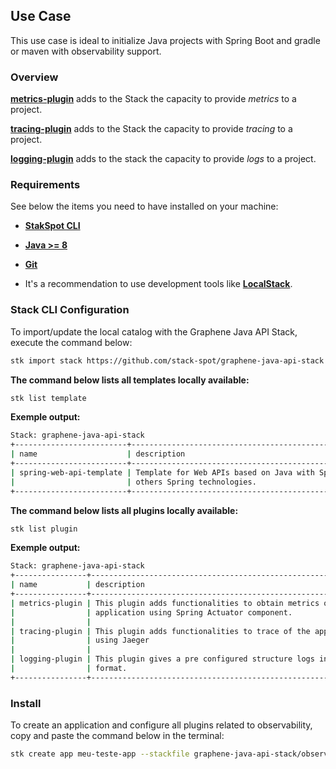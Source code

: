 ## **Use Case**
This use case is ideal to initialize Java projects with Spring Boot and gradle or maven with observability support.

### **Overview**
[**metrics-plugin**](https://github.com/stack-spot/graphene-java-api-stack/tree/main/metrics-plugin) adds to the Stack the capacity to provide _metrics_ to a project.

[**tracing-plugin**](https://github.com/stack-spot/graphene-java-api-stack/tree/main/tracing-plugin) adds to the Stack the capacity to provide _tracing_ to a project.

[**logging-plugin**](https://github.com/stack-spot/graphene-java-api-stack/tree/main/logging-plugin) adds to the stack the capacity to provide _logs_ to a project.

### **Requirements**
See below the items you need to have installed on your machine:

- [**StakSpot CLI**](https://docs.stackspot.com/v3.0.0/os-cli/installation/)
- [**Java >= 8**](https://openjdk.org/)
- [**Git**](https://git-scm.com/)

- It's a recommendation to use development tools like [**LocalStack**](https://github.com/localstack/localstack).

### Stack CLI Configuration
To import/update the local catalog with the Graphene Java API Stack, execute the command below:
```bash
stk import stack https://github.com/stack-spot/graphene-java-api-stack
```

**The command below lists all templates locally available:**
```bash
stk list template
```

**Exemple output:**
```bash
Stack: graphene-java-api-stack
+-------------------------+-----------------------------------------------------------+------------------+-----------------+
| name                    | description                                               | types            | version(latest) |
+-------------------------+-----------------------------------------------------------+------------------+-----------------+
| spring-web-api-template | Template for Web APIs based on Java with Spring Boot and  | ['app-template'] | no release      |
|                         | others Spring technologies.                               |                  |                 |
+-------------------------+-----------------------------------------------------------+------------------+-----------------+
```

**The command below lists all plugins locally available:**
```bash
stk list plugin
```

**Exemple output:**
```bash
Stack: graphene-java-api-stack
+----------------+--------------------------------------------------------------+---------+-----------------+
| name           | description                                                  | types   | version(latest) |
+----------------+--------------------------------------------------------------+---------+-----------------+
| metrics-plugin | This plugin adds functionalities to obtain metrics of the    | ['app'] | no release      |
|                | application using Spring Actuator component.                 |         |                 |
|                |                                                              |         |                 |
| tracing-plugin | This plugin adds functionalities to trace of the application | ['app'] | no release      |
|                | using Jaeger                                                 |         |                 |
|                |                                                              |         |                 |
| logging-plugin | This plugin gives a pre configured structure logs in JSON    | ['app'] | no release      |
|                | format.                                                      |         |                 |
+----------------+--------------------------------------------------------------+---------+-----------------+
```

### Install
To create an application and configure all plugins related to observability, copy and paste the command below in the terminal:
```bash
stk create app meu-teste-app --stackfile graphene-java-api-stack/observability
```
